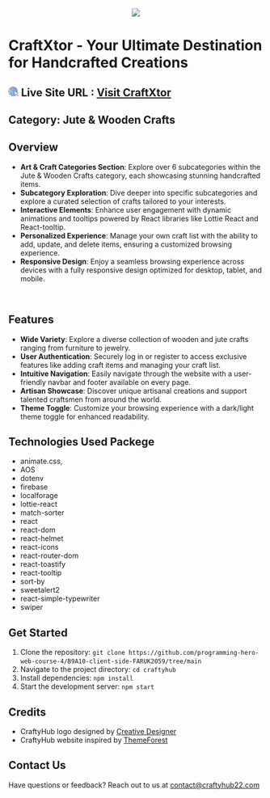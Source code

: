 
<h3 align="center"><img align="center" src="https://bw-craftxtore.bzotech.com/demo4/wp-content/uploads/2023/10/logo-home4.png" /><h3>

# CraftXtor - Your Ultimate Destination for Handcrafted Creations

## <img  alt="coding" width="20" src="https://github.com/FARUK2059/Art-and-Craft-Client/blob/main/src/assets/icons8-internet.gif?raw=true">  Live Site URL :  [Visit CraftXtor](https://art-and-craft-store-7c527.web.app/)


## Category: Jute & Wooden Crafts

## Overview
- **Art & Craft Categories Section**: Explore over 6 subcategories within the Jute & Wooden Crafts category, each showcasing stunning handcrafted items.
- **Subcategory Exploration**: Dive deeper into specific subcategories and explore a curated selection of crafts tailored to your interests.
- **Interactive Elements**: Enhance user engagement with dynamic animations and tooltips powered by React libraries like Lottie React and React-tooltip.
- **Personalized Experience**: Manage your own craft list with the ability to add, update, and delete items, ensuring a customized browsing experience.
- **Responsive Design**: Enjoy a seamless browsing experience across devices with a fully responsive design optimized for desktop, tablet, and mobile.

<br>

## Features
- **Wide Variety**: Explore a diverse collection of wooden and jute crafts ranging from furniture to jewelry.
- **User Authentication**: Securely log in or register to access exclusive features like adding craft items and managing your craft list.
- **Intuitive Navigation**: Easily navigate through the website with a user-friendly navbar and footer available on every page.
- **Artisan Showcase**: Discover unique artisanal creations and support talented craftsmen from around the world.
- **Theme Toggle**: Customize your browsing experience with a dark/light theme toggle for enhanced readability.


## Technologies Used Packege
- animate.css,
- AOS
- dotenv
- firebase
- localforage
- lottie-react
- match-sorter
- react
- react-dom
- react-helmet
- react-icons
- react-router-dom
- react-toastify
- react-tooltip
- sort-by
- sweetalert2
- react-simple-typewriter
- swiper

## Get Started
1. Clone the repository: `git clone https://github.com/programming-hero-web-course-4/B9A10-client-side-FARUK2059/tree/main`
2. Navigate to the project directory: `cd craftyhub`
3. Install dependencies: `npm install`
4. Start the development server: `npm start`

## Credits
- CraftyHub logo designed by [Creative Designer](developerFaruk.com)
- CraftyHub website inspired by [ThemeForest](ProgrammingHero.com)

## Contact Us
Have questions or feedback? Reach out to us at contact@craftyhub22.com
